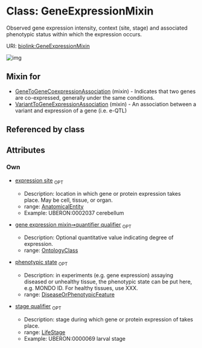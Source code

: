 
# Class: GeneExpressionMixin


Observed gene expression intensity, context (site, stage) and associated phenotypic status within which the expression occurs.

URI: [biolink:GeneExpressionMixin](https://w3id.org/biolink/vocab/GeneExpressionMixin)


![img](http://yuml.me/diagram/nofunky;dir:TB/class/[OntologyClass],[LifeStage],[DiseaseOrPhenotypicFeature]<phenotypic%20state%200..1-%20[GeneExpressionMixin],[LifeStage]<stage%20qualifier%200..1-%20[GeneExpressionMixin],[AnatomicalEntity]<expression%20site%200..1-%20[GeneExpressionMixin],[OntologyClass]<quantifier%20qualifier%200..1-++[GeneExpressionMixin],[VariantToGeneExpressionAssociation]uses%20-.->[GeneExpressionMixin],[GeneToGeneCoexpressionAssociation]uses%20-.->[GeneExpressionMixin],[VariantToGeneExpressionAssociation],[GeneToGeneCoexpressionAssociation],[DiseaseOrPhenotypicFeature],[AnatomicalEntity])

## Mixin for

 * [GeneToGeneCoexpressionAssociation](GeneToGeneCoexpressionAssociation.md) (mixin)  - Indicates that two genes are co-expressed, generally under the same conditions.
 * [VariantToGeneExpressionAssociation](VariantToGeneExpressionAssociation.md) (mixin)  - An association between a variant and expression of a gene (i.e. e-QTL)

## Referenced by class


## Attributes


### Own

 * [expression site](expression_site.md)  <sub>OPT</sub>

     * Description: location in which gene or protein expression takes place. May be cell, tissue, or organ.
     * range: [AnatomicalEntity](AnatomicalEntity.md)
     * Example: UBERON:0002037 cerebellum
 * [gene expression mixin➞quantifier qualifier](gene_expression_mixin_quantifier_qualifier.md)  <sub>OPT</sub>

     * Description: Optional quantitative value indicating degree of expression.
     * range: [OntologyClass](OntologyClass.md)
 * [phenotypic state](phenotypic_state.md)  <sub>OPT</sub>

     * Description: in experiments (e.g. gene expression) assaying diseased or unhealthy tissue, the phenotypic state can be put here, e.g. MONDO ID. For healthy tissues, use XXX.
     * range: [DiseaseOrPhenotypicFeature](DiseaseOrPhenotypicFeature.md)
 * [stage qualifier](stage_qualifier.md)  <sub>OPT</sub>

     * Description: stage during which gene or protein expression of takes place.
     * range: [LifeStage](LifeStage.md)
     * Example: UBERON:0000069 larval stage
